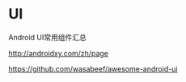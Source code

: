 # UI

Android UI常用组件汇总

  http://androidxy.com/zh/page
  
  https://github.com/wasabeef/awesome-android-ui

  
